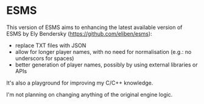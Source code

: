 # ESMS

This version of ESMS aims to enhancing the latest available version of ESMS by Ely Bendersky (https://github.com/eliben/esms):

* replace TXT files with JSON
* allow for longer player names, with no need for normalisation (e.g.: no underscors for spaces)
* better generation of player names, possibly by using external libraries or APIs

It's also a playground for improving my C/C++ knowledge.

I'm not planning on changing anything of the original engine logic.